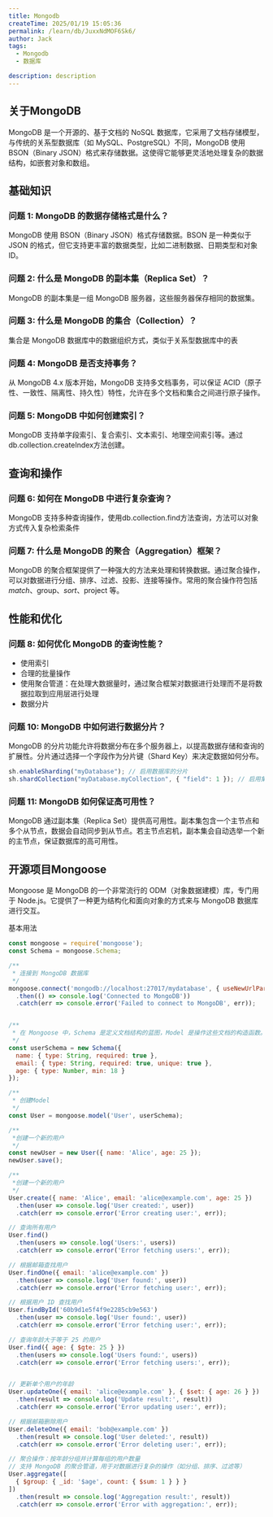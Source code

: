 ```yaml
---
title: Mongodb
createTime: 2025/01/19 15:05:36
permalink: /learn/db/JuxxNdMOF6Sk6/
author: Jack
tags:
  - Mongodb
  - 数据库

description: description
---
```


## 关于MongoDB

MongoDB 是一个开源的、基于文档的 NoSQL 数据库，它采用了文档存储模型，与传统的关系型数据库（如 MySQL、PostgreSQL）不同，MongoDB 使用 BSON（Binary JSON）格式来存储数据。这使得它能够更灵活地处理复杂的数据结构，如嵌套对象和数组。


## 基础知识

### 问题 1: MongoDB 的数据存储格式是什么？

MongoDB 使用 BSON（Binary JSON）格式存储数据。BSON 是一种类似于 JSON 的格式，但它支持更丰富的数据类型，比如二进制数据、日期类型和对象ID。

### 问题 2: 什么是 MongoDB 的副本集（Replica Set）？

MongoDB 的副本集是一组 MongoDB 服务器，这些服务器保存相同的数据集。

### 问题 3: 什么是 MongoDB 的集合（Collection）？

集合是 MongoDB 数据库中的数据组织方式，类似于关系型数据库中的表

### 问题 4: MongoDB 是否支持事务？

从 MongoDB 4.x 版本开始，MongoDB 支持多文档事务，可以保证 ACID（原子性、一致性、隔离性、持久性）特性，允许在多个文档和集合之间进行原子操作。

### 问题 5: MongoDB 中如何创建索引？

MongoDB 支持单字段索引、复合索引、文本索引、地理空间索引等。通过db.collection.createIndex方法创建。

## 查询和操作

### 问题 6: 如何在 MongoDB 中进行复杂查询？

MongoDB 支持多种查询操作，使用db.collection.find方法查询，方法可以对象方式传入复杂检索条件

### 问题 7: 什么是 MongoDB 的聚合（Aggregation）框架？

MongoDB 的聚合框架提供了一种强大的方法来处理和转换数据。通过聚合操作，可以对数据进行分组、排序、过滤、投影、连接等操作。常用的聚合操作符包括 $match、$group、$sort、$project 等。


## 性能和优化

### 问题 8: 如何优化 MongoDB 的查询性能？

- 使用索引
- 合理的批量操作
- 使用聚合管道：在处理大数据量时，通过聚合框架对数据进行处理而不是将数据拉取到应用层进行处理
- 数据分片
  
### 问题 10: MongoDB 中如何进行数据分片？

MongoDB 的分片功能允许将数据分布在多个服务器上，以提高数据存储和查询的扩展性。分片通过选择一个字段作为分片键（Shard Key）来决定数据如何分布。
```Javascript
sh.enableSharding("myDatabase"); // 启用数据库的分片
sh.shardCollection("myDatabase.myCollection", { "field": 1 }); // 启用集合的分片
```

### 问题 11: MongoDB 如何保证高可用性？

MongoDB 通过副本集（Replica Set）提供高可用性。副本集包含一个主节点和多个从节点，数据会自动同步到从节点。若主节点宕机，副本集会自动选举一个新的主节点，保证数据库的高可用性。

## 开源项目Mongoose

Mongoose 是 MongoDB 的一个非常流行的 ODM（对象数据建模）库，专门用于 Node.js。它提供了一种更为结构化和面向对象的方式来与 MongoDB 数据库进行交互。

基本用法
```Javascript
const mongoose = require('mongoose');
const Schema = mongoose.Schema;

/**
 * 连接到 MongoDB 数据库
 */ 
mongoose.connect('mongodb://localhost:27017/mydatabase', { useNewUrlParser: true, useUnifiedTopology: true })
  .then(() => console.log('Connected to MongoDB'))
  .catch(err => console.error('Failed to connect to MongoDB', err));


/**
 * 在 Mongoose 中，Schema 是定义文档结构的蓝图，Model 是操作这些文档的构造函数。
 */
const userSchema = new Schema({
  name: { type: String, required: true },
  email: { type: String, required: true, unique: true },
  age: { type: Number, min: 18 }
});

/**
 * 创建Model
 */ 
const User = mongoose.model('User', userSchema);

/**
 *创建一个新的用户
 */
const newUser = new User({ name: 'Alice', age: 25 });
newUser.save();

/**
 *创建一个新的用户
 */ 
User.create({ name: 'Alice', email: 'alice@example.com', age: 25 })
  .then(user => console.log('User created:', user))
  .catch(err => console.error('Error creating user:', err));

// 查询所有用户
User.find()
  .then(users => console.log('Users:', users))
  .catch(err => console.error('Error fetching users:', err));

// 根据邮箱查找用户
User.findOne({ email: 'alice@example.com' })
  .then(user => console.log('User found:', user))
  .catch(err => console.error('Error fetching user:', err));

// 根据用户 ID 查找用户
User.findById('60b9d1e5f4f9e2285cb9e563')
  .then(user => console.log('User found:', user))
  .catch(err => console.error('Error fetching user:', err));

// 查询年龄大于等于 25 的用户
User.find({ age: { $gte: 25 } })
  .then(users => console.log('Users found:', users))
  .catch(err => console.error('Error fetching users:', err));


// 更新单个用户的年龄
User.updateOne({ email: 'alice@example.com' }, { $set: { age: 26 } })
  .then(result => console.log('Update result:', result))
  .catch(err => console.error('Error updating user:', err));

// 根据邮箱删除用户
User.deleteOne({ email: 'bob@example.com' })
  .then(result => console.log('User deleted:', result))
  .catch(err => console.error('Error deleting user:', err));

// 聚合操作：按年龄分组并计算每组的用户数量
// 支持 MongoDB 的聚合管道，用于对数据进行复杂的操作（如分组、排序、过滤等）
User.aggregate([
  { $group: { _id: '$age', count: { $sum: 1 } } }
])
  .then(result => console.log('Aggregation result:', result))
  .catch(err => console.error('Error with aggregation:', err));


```
